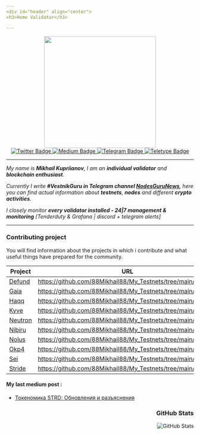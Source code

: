 ```yaml
---
<div id="header" align="center">
<h3>Home Validator</h3>

---
```


<div id="header" align="center">
  <img src="https://media0.giphy.com/media/6FT3QE3AJMfwJDZBNr/giphy.gif?cid=ecf05e47svouk7n1hdv06dvyhz5l51d79w7vi16af5yow8vv&rid=giphy.gif&ct=s" width="300"/>
<div id="badges">
  <a href="https://twitter.com/MikhailKupriya2">
    <img src="https://img.shields.io/badge/Twitter-blue?logo=Twitter&logoColor=white" alt="Twitter Badge"/>
  </a>
  <a href="https://medium.com/@MikhailKupriya2">
    <img src="https://img.shields.io/badge/Medium-black?logo=Medium&logoColor=white" alt="Medium Badge"/>
  </a>
  <a href="https://t.me/kupriianov88">
    <img src="https://img.shields.io/badge/Telegram-blue?logo=Telegram&logoColor=white" alt="Telegram Badge"/>
  </a>
  <a href="https://teletype.in/@kupriianov88">
    <img src="https://img.shields.io/badge/Teletype-black?logo=Teletype&logoColor=white" alt="Teletype Badge"/>
  </a>
  </div>

  ---

  <div id="header" align="left">

*My name is **Mikhail Kupriianov**, I am an **individual validator** and **blockchain enthusiast**.*

*Currently I write **#VestnikGuru in Telegram channel [NodesGuruNews](https://t.me/NodesGuruNews)**, here you can find actual information about **testnets**, **nodes** and different **crypto activities**.*

*I closely monitor **every validator installed - 24|7 management & monitoring** [Tenderduty & Grafana | discord + telegram alerts]*

  ---

    
### Contributing project

You will find information about the projects in which i contribute and what useful things have prepared for the community.

| Project | URL                                                                       |
|-----------------------------------|--------------------------------------------------------------|
| [Defund](https://www.defund.app/) | https://github.com/88Mikhail88/My_Testnets/tree/main/Defund  |
| [Gaia]()                          | https://github.com/88Mikhail88/My_Testnets/tree/main/Gaia    |
| [Haqq](https://islamiccoin.net/)  | https://github.com/88Mikhail88/My_Testnets/tree/main/Haqq    |
| [Kyve](https://www.kyve.network/) | https://github.com/88Mikhail88/My_Testnets/tree/main/KYVE    |
| [Neutron](https://neutron.org/)   | https://github.com/88Mikhail88/My_Testnets/tree/main/Neutron |
| [Nibiru](https://nibiru.fi/)      | https://github.com/88Mikhail88/My_Testnets/tree/main/Nibiru  |
| [Nolus](https://nolus.io/)        | https://github.com/88Mikhail88/My_Testnets/tree/main/Nolus   |
| [Okp4](https://okp4.network/)     | https://github.com/88Mikhail88/My_Testnets/tree/main/Okp4    |
| [Sei](https://www.seinetwork.io/) | https://github.com/88Mikhail88/My_Testnets/tree/main/Sei     |
| [Stride](https://stride.zone/)    | https://github.com/88Mikhail88/My_Testnets/tree/main/Stride  |

<div id="header" align="left">

#### My last medium post :
<!-- BLOG-POST-LIST:START -->
- [Токеномика STRD: Обновления и разъяснения](https://medium.com/@MikhailKupriya2/s-d7dec5b43a94?source=rss-10e84f172f22------2)
<!-- BLOG-POST-LIST:END -->

  <div id="header" align="right"><h3>GitHub Stats</h3>
<p><img src="https://github-readme-stats.vercel.app/api?username=88Mikhail88&amp;show_icons=true" alt="GitHub Stats"></p>
<img src="https://komarev.com/ghpvc/?username=88Mikhail88&style=flat-square&color=blue" alt=""/>

  
